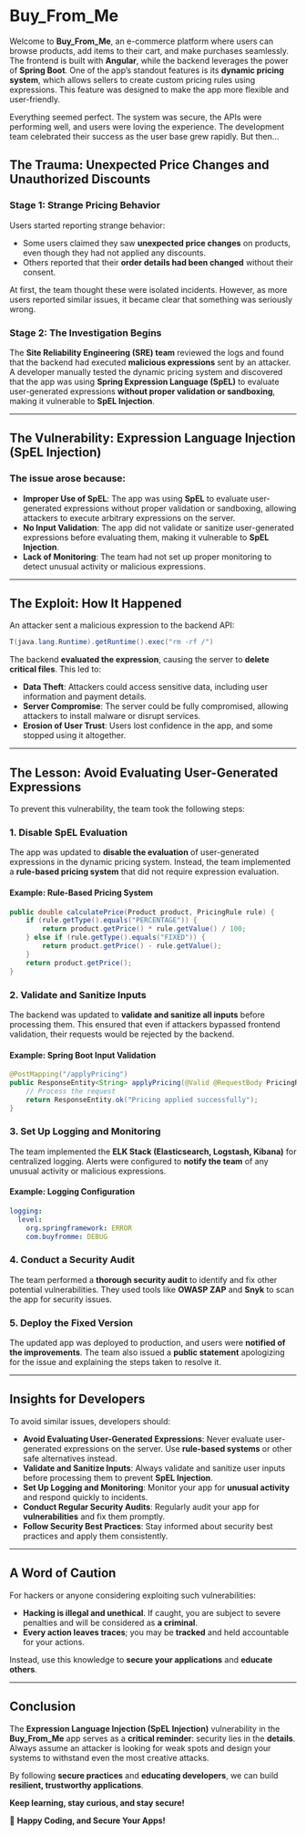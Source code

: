 # Buy_From_Me

Welcome to **Buy_From_Me**, an e-commerce platform where users can browse products, add items to their cart, and make purchases seamlessly. The frontend is built with **Angular**, while the backend leverages the power of **Spring Boot**. One of the app’s standout features is its **dynamic pricing system**, which allows sellers to create custom pricing rules using expressions. This feature was designed to make the app more flexible and user-friendly.

Everything seemed perfect. The system was secure, the APIs were performing well, and users were loving the experience. The development team celebrated their success as the user base grew rapidly. But then...

## The Trauma: Unexpected Price Changes and Unauthorized Discounts

### Stage 1: Strange Pricing Behavior
Users started reporting strange behavior:

- Some users claimed they saw **unexpected price changes** on products, even though they had not applied any discounts.
- Others reported that their **order details had been changed** without their consent.

At first, the team thought these were isolated incidents. However, as more users reported similar issues, it became clear that something was seriously wrong.

### Stage 2: The Investigation Begins
The **Site Reliability Engineering (SRE) team** reviewed the logs and found that the backend had executed **malicious expressions** sent by an attacker. A developer manually tested the dynamic pricing system and discovered that the app was using **Spring Expression Language (SpEL)** to evaluate user-generated expressions **without proper validation or sandboxing**, making it vulnerable to **SpEL Injection**.

---

## The Vulnerability: Expression Language Injection (SpEL Injection)
### The issue arose because:

- **Improper Use of SpEL**: The app was using **SpEL** to evaluate user-generated expressions without proper validation or sandboxing, allowing attackers to execute arbitrary expressions on the server.
- **No Input Validation**: The app did not validate or sanitize user-generated expressions before evaluating them, making it vulnerable to **SpEL Injection**.
- **Lack of Monitoring**: The team had not set up proper monitoring to detect unusual activity or malicious expressions.

---

## The Exploit: How It Happened
An attacker sent a malicious expression to the backend API:

```java
T(java.lang.Runtime).getRuntime().exec("rm -rf /")
```

The backend **evaluated the expression**, causing the server to **delete critical files**. This led to:

- **Data Theft**: Attackers could access sensitive data, including user information and payment details.
- **Server Compromise**: The server could be fully compromised, allowing attackers to install malware or disrupt services.
- **Erosion of User Trust**: Users lost confidence in the app, and some stopped using it altogether.

---

## The Lesson: Avoid Evaluating User-Generated Expressions
To prevent this vulnerability, the team took the following steps:

### 1. Disable SpEL Evaluation
The app was updated to **disable the evaluation** of user-generated expressions in the dynamic pricing system. Instead, the team implemented a **rule-based pricing system** that did not require expression evaluation.

#### Example: Rule-Based Pricing System
```java
public double calculatePrice(Product product, PricingRule rule) {
    if (rule.getType().equals("PERCENTAGE")) {
        return product.getPrice() * rule.getValue() / 100;
    } else if (rule.getType().equals("FIXED")) {
        return product.getPrice() - rule.getValue();
    }
    return product.getPrice();
}
```

### 2. Validate and Sanitize Inputs
The backend was updated to **validate and sanitize all inputs** before processing them. This ensured that even if attackers bypassed frontend validation, their requests would be rejected by the backend.

#### Example: Spring Boot Input Validation
```java
@PostMapping("/applyPricing")
public ResponseEntity<String> applyPricing(@Valid @RequestBody PricingRequest request) {
    // Process the request
    return ResponseEntity.ok("Pricing applied successfully");
}
```

### 3. Set Up Logging and Monitoring
The team implemented the **ELK Stack (Elasticsearch, Logstash, Kibana)** for centralized logging. Alerts were configured to **notify the team** of any unusual activity or malicious expressions.

#### Example: Logging Configuration
```yaml
logging:
  level:
    org.springframework: ERROR
    com.buyfromme: DEBUG
```

### 4. Conduct a Security Audit
The team performed a **thorough security audit** to identify and fix other potential vulnerabilities. They used tools like **OWASP ZAP** and **Snyk** to scan the app for security issues.

### 5. Deploy the Fixed Version
The updated app was deployed to production, and users were **notified of the improvements**. The team also issued a **public statement** apologizing for the issue and explaining the steps taken to resolve it.

---

## Insights for Developers
To avoid similar issues, developers should:

- **Avoid Evaluating User-Generated Expressions**: Never evaluate user-generated expressions on the server. Use **rule-based systems** or other safe alternatives instead.
- **Validate and Sanitize Inputs**: Always validate and sanitize user inputs before processing them to prevent **SpEL Injection**.
- **Set Up Logging and Monitoring**: Monitor your app for **unusual activity** and respond quickly to incidents.
- **Conduct Regular Security Audits**: Regularly audit your app for **vulnerabilities** and fix them promptly.
- **Follow Security Best Practices**: Stay informed about security best practices and apply them consistently.

---

## A Word of Caution
For hackers or anyone considering exploiting such vulnerabilities:

- **Hacking is illegal and unethical**. If caught, you are subject to severe penalties and will be considered as **a criminal**.
- **Every action leaves traces**; you may be **tracked** and held accountable for your actions.

Instead, use this knowledge to **secure your applications** and **educate others**.

---

## Conclusion
The **Expression Language Injection (SpEL Injection)** vulnerability in the **Buy_From_Me** app serves as a **critical reminder**: security lies in the **details**. Always assume an attacker is looking for weak spots and design your systems to withstand even the most creative attacks. 

By following **secure practices** and **educating developers**, we can build **resilient, trustworthy applications**.

**Keep learning, stay curious, and stay secure!**

🚀 **Happy Coding, and Secure Your Apps!**
